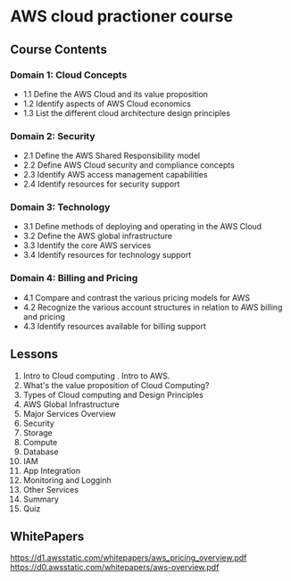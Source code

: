 # AWS cloud practioner course

## Course Contents

### Domain 1: Cloud Concepts
- 1.1 Define the AWS Cloud and its value proposition
- 1.2 Identify aspects of AWS Cloud economics
- 1.3 List the different cloud architecture design principles

### Domain 2: Security
- 2.1 Define the AWS Shared Responsibility model
- 2.2 Define AWS Cloud security and compliance concepts
- 2.3 Identify AWS access management capabilities
- 2.4 Identify resources for security support


### Domain 3: Technology
- 3.1 Define methods of deploying and operating in the AWS Cloud
- 3.2 Define the AWS global infrastructure
- 3.3 Identify the core AWS services
- 3.4 Identify resources for technology support


### Domain 4: Billing and Pricing
- 4.1 Compare and contrast the various pricing models for AWS
- 4.2 Recognize the various account structures in relation to AWS billing and pricing
- 4.3 Identify resources available for billing support




## Lessons
1) Intro to Cloud computing . Intro to AWS. 
2) What's the value proposition of Cloud Computing?
3) Types of Cloud computing and Design Principles
4) AWS Global Infrastructure
5) Major Services Overview
6) Security
7) Storage
8) Compute
9) Database
10) IAM
11) App Integration
12) Monitoring and Logginh
13) Other Services
14) Summary
15) Quiz




## WhitePapers
https://d1.awsstatic.com/whitepapers/aws_pricing_overview.pdf
https://d0.awsstatic.com/whitepapers/aws-overview.pdf





